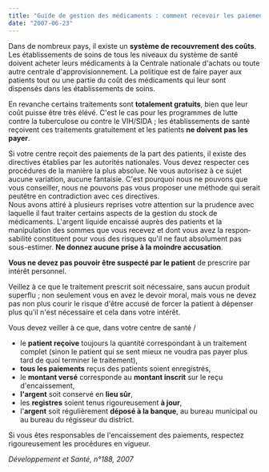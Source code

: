 ```yaml
---
title: "Guide de gestion des médicaments : comment recevoir les paiements"
date: "2007-06-23"
---
```


Dans de nombreux pays, il existe un **système de recouvrement des coûts**. Les établisse­ments de soins de tous les niveaux du système de santé doivent acheter leurs médicaments à la Centrale nationale d'achats ou toute autre centrale d'approvisionnement. La politique est de faire payer aux patients tout ou une partie du coût des médicaments qui leur sont dispensés dans les établissements de soins.

En revanche certains traitements sont **totalement gratuits**, bien que leur coût puisse être très élévé. C'est le cas pour les programmes de lutte contre la tuberculose ou contre le VIH/SIDA ; les établissements de santé reçoivent ces traitements gratuitement et les patients **ne doivent pas les payer**.

Si votre centre reçoit des paiements de la part des patients, il existe des directives établies par les autorités nationales. Vous devez respecter ces procédures de la manière la plus absolue. Ne vous autorisez à ce sujet aucune variation, aucune fantaisie. C'est pourquoi nous ne pou­vons que vous conseiller, nous ne pouvons pas vous proposer une méthode qui serait peut­être en contradiction avec ces directives.  
Nous avons attiré à plusieurs reprises votre attention sur la prudence avec laquelle il faut traiter certains aspects de la gestion du stock de médicaments. L'argent liquide encaissé auprès des patients et la manipulation des sommes que vous recevez et dont vous avez la respon­sabilité constituent pour vous des risques qu'il ne faut absolument pas sous-estimer. **Ne donnez aucune prise à la moindre accu­sation**.

**Vous ne devez pas pouvoir être suspec­té par le patient** de prescrire par intérêt personnel.

Veillez à ce que le traitement prescrit soit nécessaire, sans aucun produit superflu ; non seulement vous en avez le devoir moral, mais vous ne devez pas non plus courir le risque d'être accusé de forcer la patient à dépenser plus qu'il n'est nécessaire et cela dans votre intérêt.

Vous devez veiller à ce que, dans votre centre de santé /

- le **patient reçoive** toujours la quantité correspondant à un traitement complet (sinon le patient qui se sent mieux ne voudra pas payer plus tard de quoi terminer le trai­tement),
- **tous les paiements** reçus des patients soient enregistrés,
- le **montant versé** corresponde au **mon­tant inscrit** sur le reçu d'encaissement,
- **l'argent** soit conservé en **lieu sûr**,
- les **registres** soient tenus rigoureusement **à jour**,
- l'**argent** soit régulièrement **déposé à la banque**, au bureau municipal ou au bureau du régisseur du district.

Si vous êtes responsables de l'encaissement des paiements, respectez rigoureusement les procédures en vigueur.

*Développement et Santé, n°188, 2007*
